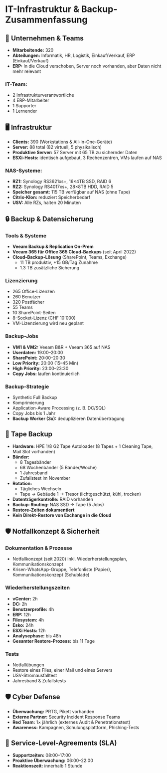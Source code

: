 # IT-Infrastruktur & Backup-Zusammenfassung

## 👥 Unternehmen & Teams
- **Mitarbeitende:** 320
- **Abteilungen:** Informatik, HR, Logistik, Einkauf/Verkauf, ERP (Einkauf/Verkauf)
- **ERP:** In die Cloud verschoben, Server noch vorhanden, aber Daten nicht mehr relevant

### IT-Team:
- 2 Infrastrukturverantwortliche
- 4 ERP-Mitarbeiter
- 1 Supporter
- 1 Lernender

## 🖥️ Infrastruktur
- **Clients:** 390 (Workstations & All-in-One-Geräte)
- **Server:** 88 total (82 virtuell, 5 physikalisch)
- **Produktive Server:** 57 Server mit 65 TB zu sichernder Daten
- **ESXi-Hosts:** identisch aufgebaut, 3 Rechenzentren, VMs laufen auf NAS

### NAS-Systeme:
- **RZ1:** Synology RS3621xs+, 16×4TB SSD, RAID 6
- **RZ2:** Synology RS4017xs+, 28×8TB HDD, RAID 5
- **Speicher gesamt:** 115 TB verfügbar auf NAS (ohne Tape)
- **Citrix-Klon:** reduziert Speicherbedarf
- **USV:** Alle RZs, halten 20 Minuten

## 🔒 Backup & Datensicherung
### Tools & Systeme
- **Veeam Backup & Replication On-Prem**
- **Veeam 365 für Office 365 Cloud-Backups** (seit April 2022)
- **Cloud-Backup-Lösung** (SharePoint, Teams, Exchange)
  - 11 TB produktiv, +15 GB/Tag Zunahme
  - 1.3 TB zusätzliche Sicherung

### Lizenzierung
- 265 Office-Lizenzen
- 260 Benutzer
- 320 Postfächer
- 55 Teams
- 10 SharePoint-Seiten
- 8-Socket-Lizenz (CHF 10'000)
- VM-Lizenzierung wird neu geplant

### Backup-Jobs
- **VM1 & VM2:** Veeam B&R + Veeam 365 auf NAS
- **Userdaten:** 19:00–20:00
- **SharePoint:** 20:00–20:30
- **Low Priority:** 20:00 (15–45 Min)
- **High Priority:** 23:00–23:30
- **Copy Jobs:** laufen kontinuierlich

### Backup-Strategie
- Synthetic Full Backup
- Komprimierung
- Application-Aware Processing (z. B. DC/SQL)
- Copy Jobs bis 1 Jahr
- **Backup Worker (3x):** deduplizieren Datenübertragung

## 📼 Tape Backup
- **Hardware:** HPE 1/8 G2 Tape Autoloader (8 Tapes + 1 Cleaning Tape, Mail Slot vorhanden)
- **Bänder:**
  - 8 Tagesbänder
  - 68 Wochenbänder (5 Bänder/Woche)
  - 1 Jahresband
  - Zufallstest im November
- **Rotation:**
  - Tägliches Wechseln
  - Tape → Gebäude 1 → Tresor (lichtgeschützt, kühl, trocken)
- **Datenträgerkontrolle:** RAID vorhanden
- **Backup-Routing:** NAS SSD → Tape (5 Jobs)
- **Restore-Zeiten dokumentiert**
- **Kein Direkt-Restore von Exchange in die Cloud**

## 🛡️ Notfallkonzept & Sicherheit
### Dokumentation & Prozesse
- Notfallkonzept (seit 2020) inkl. Wiederherstellungsplan, Kommunikationskonzept
- Krisen-WhatsApp-Gruppe, Telefonliste (Papier), Kommunikationskonzept (Schublade)

### Wiederherstellungszeiten
- **vCenter:** 2h
- **DC:** 2h
- **Benutzerprofile:** 4h
- **ERP:** 12h
- **Filesystem:** 4h
- **Esko:** 24h
- **ESXi Hosts:** 12h
- **Analysephase:** bis 48h
- **Gesamter Restore-Prozess:** bis 11 Tage

### Tests
- Notfallübungen
- Restore eines Files, einer Mail und eines Servers
- USV-Stromausfalltest
- Jahresband & Zufallstests

## 🛡️ Cyber Defense
- **Überwachung:** PRTG, Pikett vorhanden
- **Externe Partner:** Security Incident Response Teams
- **Red Team:** 1× jährlich (externes Audit & Penetrationstest)
- **Awareness:** Kampagnen, Schulungsplattform, Phishing-Tests

## 📜 Service-Level-Agreements (SLA)
- **Supportzeiten:** 08:00–17:00
- **Proaktive Überwachung:** 06:00–22:00
- **Reaktionszeit:** innerhalb 1 Stunde

